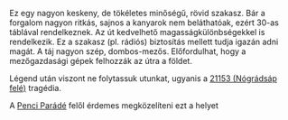 Ez egy nagyon keskeny, de tökéletes minőségű, rövid szakasz. Bár a forgalom nagyon ritkás, sajnos a kanyarok nem beláthatóak, ezért 30-as táblával rendelkeznek. Az út kedvelhető magasságkülönbségekkel is rendelkezik. Ez a szakasz (pl. rádiós) biztosítás mellett tudja igazán adni magát. A táj nagyon szép, dombos-mezős. Előfordulhat, hogy a mezőgazdasági gépek felhozzák az útra a földet.

Légend után viszont ne folytassuk utunkat, ugyanis a [21153 (Nógrádsáp felé)](#geo:21153-as%20%C3%BAt@47.872508,19.319512/?b=Ez%20az%20%C3%BAt%20nagyon%20rossz%20min%C5%91s%C3%A9g%C5%B1.) tragédia.

A [Penci Parádé](#PenciParade) felől érdemes megközelíteni ezt a helyet